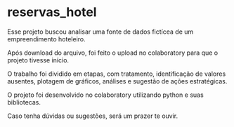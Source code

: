 # reservas_hotel

Esse projeto buscou analisar uma fonte de dados fictícea de um empreendimento hoteleiro.

Após download do arquivo, foi feito o upload no colaboratory para que o projeto tivesse início.

O trabalho foi dividido em etapas, com tratamento, identificação de valores ausentes, plotagem de gráficos, análises e
sugestão de ações estratégicas.

O projeto foi desenvolvido no colaboratory utilizando python e suas bibliotecas. 

Caso tenha dúvidas ou sugestões, será um prazer te ouvir.

